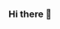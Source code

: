 ### Hi there 👋

<!--
**shavilya/shavilya** is a ✨ _special_ ✨ repository because its `README.md` (this file) appears on your GitHub profile.

Here are some ideas to get you started:


- 🌱 I’m currently learning BE IT from Savitribai Phule University,Pune.
- 👯 I’m looking to collaborate on Data Science Projects.
- 🤔 I’m looking for help with 
- 💬 Ask me about Data Scince as I'm free and open to answer your data science queries.
- 📫 How to reach me: You can always DM me on Twitter,I have linked my profile on github.
- ⚡ Fun fact: 41 percent of the data in the data science pipeline comes from public data.

--!>
